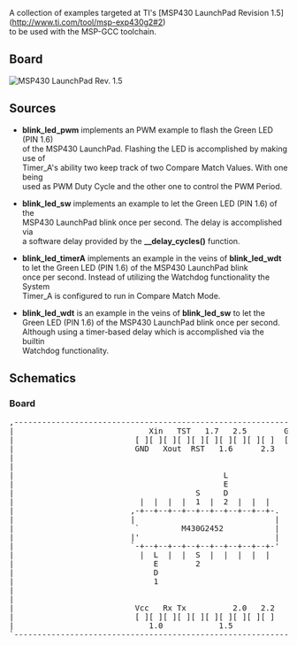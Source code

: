 A collection of examples targeted at TI's [MSP430 LaunchPad Revision 1.5] (http://www.ti.com/tool/msp-exp430g2#2)  
to be used with the MSP-GCC toolchain.

## Board
![MSP430 LaunchPad Rev. 1.5](https://github.com/h5b/msp-exp430G2/raw/master/doc/img/MSPExP430G2Rev15.jpg)

## Sources

* __blink_led_pwm__ implements an PWM example to flash the Green LED (PIN 1.6)  
  of the MSP430 LaunchPad. Flashing the LED is accomplished by making use of  
  Timer_A's ability two keep track of two Compare Match Values. With one being  
  used as PWM Duty Cycle and the other one to control the PWM Period.

* __blink_led_sw__ implements an example to let the Green LED (PIN 1.6) of the  
  MSP430 LaunchPad blink once per second. The delay is accomplished via  
  a software delay provided by the __\_\_delay_cycles()__ function.

* __blink_led_timerA__ implements an example in the veins of __blink_led_wdt__  
  to let the Green LED (PIN 1.6) of the MSP430 LaunchPad blink  
  once per second. Instead of utilizing the Watchdog functionality the System  
  Timer_A is configured to run in Compare Match Mode.

* __blink_led_wdt__ is an example in the veins of __blink_led_sw__  to let the  
  Green LED (PIN 1.6) of the MSP430 LaunchPad blink once per second.  
  Although using a timer-based delay which is accomplished via the builtin  
  Watchdog functionality.


## Schematics

### Board

<pre>
,--------------------------------------------------------------------.
|                             Xin   TST   1.7   2.5        GND   Vcc |
|                          [ ][ ][ ][ ][ ][ ][ ][ ][ ][ ]  [ ][ ][ ] |
|                          GND   Xout  RST   1.6      2.3     GND    |
|                                                                    |
|                                                                    |
|                                             L                      |
|                                             E                      |
|                                       S     D                      |
|                           |  |  |  |  1  |  2  |  |  |             |
|                         ,-+--+--+--+--+--+--+--+--+--+-.           |
|                         |                              |           |
|                          `         M430G2452           |           |
|                         |'                             |           |
|                         `-+--+--+--+--+--+--+--+--+--+-'           |
|                           |  L  |  |  S  |  |  |  |  |             |
|                              E        2                            |
|                              D                                     |
|                              1                                     |
|                                                                    |
|                                                                    |
|                          Vcc   Rx Tx          2.0   2.2            |
|                          [ ][ ][ ][ ][ ][ ][ ][ ][ ][ ]            |
|                             1.0            1.5                     |
`--------------------------------------------------------------------'
</pre>
